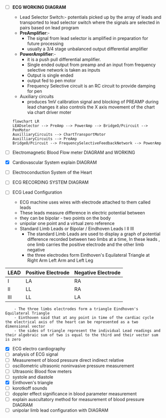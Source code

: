 
- [ ] **ECG WORKING DIAGRAM**
	- Lead Selector Switch:- potentials picked up by the array of leads and transported to lead selector switch where the signals are selected in pairs based on lead program
	- **PreAmplifier**:-
		- The signal from lead selector is amplified in preparation for future processing 
		- usually a 3/4 stage unbalanced output differential amplifier
	- **PowerAmplifier**:-
		- it is a push pull differential amplifier.
		- Single ended output from preamp and an input from frequency selective network is taken as inputs
		- Output is single ended
		- output fed to pen motor
		- Frequency Selective circuit is an RC circuit to provide damping for pen
	- Auxiliary circuits
		- produces 1mV calibration signal and blocking of PREAMP during lead changes it also controls the X axis movement of the chart via chart driver moter

	```mermaid
	flowchart LR
	LEADselector --> PreAmp --> PowerAmp --> BridgeO/Pcircuit --> PenMotor
	AuxilliaryCircuits --> ChartTransportMotor
	AuxilliaryCircuits --> PreAmp
	BridgeO/Pcircuit --> FrequencySelectiveFeedbackNetwork --> PowerAmp
	```
- [ ] Electromagnetic Blood Flow meter DIAGRAM and WORKING
- [x] Cardiovascular System explain DIAGRAM 
- [ ] Electroconduction System of the Heart
- [ ] ECG RECORDING SYSTEM DIAGRAM
- [ ] ECG Lead Configuration
	- ECG machine uses wires with electrode attached to them called leads
	- These leads measure difference in electric potential between
	- they can be bipolar - two points on the body
	- unipolar one point and a virtual zero reference
	- Standard Limb Leads or Bipolar / Eindhoven Leads I II III
		- The standard Limb Leads are used to display a graph of potential difference recorded between two limbs at a time, In these leads , one limb carries the positive electrode and the other limb negative
		- the three electrodes form Einthoven's Equilateral Triangle at Right Arm Left Arm and Left Leg

| LEAD | Positive Electrode | Negative Electrode |
| ---- | ------------------ | ------------------ |
| I    | LA                 | RA                 |
| II   | LL                 | RA                 |
| III  | LL                 | LA                 |
		- The three limbs electrodes form a triangle Eindhoven's Equilateral Triangle
		- Einthoven said that at any point in time of the cardiac cycle the electrical axis of the heart can be represented as a two dimensional vector
		- the sides of triangle represent the individual Lead readings and their algebraic sum of two is equal to the third and their vector sum is zero
- [x] ECG electro cardiography
- [ ] analysis of ECG signal
- [ ] Measurement of blood pressure direct indirect relative
- [ ] oscillometric ultrasonic noninvasive pressure measurement
- [ ] Ultrasonic Blood flow meters
- [ ] systole and diastole
- [x] Einthoven's triangle
- [ ] korotkoff sounds
- [ ] doppler effect significance in blood parameter measurement
- [ ] explain auscultatory method for measurement of blood pressure DIAGRAM
- [ ] unipolar limb lead configuration with DIAGRAM